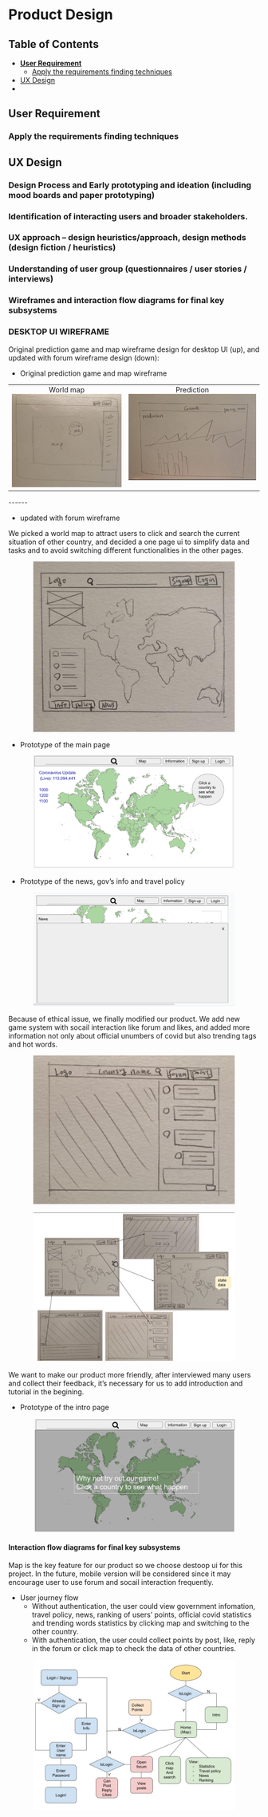# Product Design

## Table of Contents

- [**User Requirement**](#user-requirement)
  - [Apply the requirements finding techniques](#Apply-the-requirements-finding-techniques)
- [UX Design](#ux-design)
- 

## User Requirement

### Apply the requirements finding techniques





## UX Design



### Design Process and Early prototyping and ideation (including mood boards and paper prototyping)



### Identification of interacting users and broader stakeholders.



### UX approach – design heuristics/approach, design methods (design fiction / heuristics)



### Understanding of user group (questionnaires / user stories / interviews)



### Wireframes and interaction flow diagrams for final key subsystems

### DESKTOP UI WIREFRAME

Original prediction game and map wireframe design for desktop UI (up), and updated with forum wireframe design (down):

- Original prediction game and map wireframe
<table>
  <tr>
    <td valign="top" align="center">World map<img src="Wire1a.png"/></td>
    <td valign="top" align="center">Prediction<img src="Wire1b.png" width=140% /></td>
  </tr>
</table>
------

- updated with forum wireframe

We picked a world map to attract users to click and search the current situation of other country, and decided a one page ui to simplify data and tasks and to avoid switching different functionalities in the other pages.

<p align="center"><img src="Wire2.jpeg"width=80%>

- Prototype of the main page

<p align="center"><img src="Wire3.png"width=80%>

- Prototype of the news, gov’s info and travel policy

<p align="center"><img src="Wire4.png"width=80%>

Because of ethical issue, we finally modified our product. We add new game system with socail interaction like forum and likes, and added more information not only about official unumbers of covid but also trending tags and hot words.

<p align="center"><img src="Wire5.jpeg"width=80%>

<p align="center"><img src="Wire6.png"width=80%>

We want to make our product more friendly, after interviewed many users and collect their feedback, it’s necessary for us to add introduction and tutorial in the begining.

- Prototype of the intro page

<p align="center"><img src="Wire7.png"width=80%>

#### Interaction flow diagrams for final key subsystems

Map is the key feature for our product so we choose destoop ui for this project. In the future, mobile version will be considered since it may encourage user to use forum and socail interaction frequently.

- User journey flow
  - Without authentication, the user could view government infomation, travel policy, news, ranking of users’ points, official covid statistics and trending words statistics by clicking map and switching to the other country.
  - With authentication, the user could collect points by post, like, reply in the forum or click map to check the data of other countries.

<p align="center"><img src="Wire8.jpeg"width=80%>



